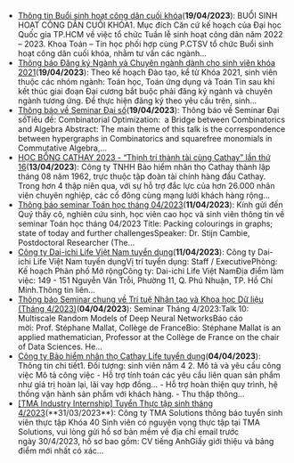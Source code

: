  - [Thông tin Buổi sinh hoạt công dân cuối khóa](https://math.hcmus.edu.vn//tin-tức/745-shcdck_k2019)(**19/04/2023**): BUỔI SINH HOẠT CÔNG DÂN CUỐI KHÓA1. Mục đích  Căn cứ kế hoạch của Đại học Quốc gia TP.HCM về việc tổ chức Tuần lễ sinh hoạt công dân năm 2022 – 2023. Khoa Toán – Tin học phối hợp cùng P.CTSV tổ chức Buổi sinh hoạt công dân cuối khóa, nhằm tư vấn các ngành...
 - [Thông báo Đăng ký Ngành và Chuyên ngành dành cho sinh viên khóa 2021](https://math.hcmus.edu.vn//tin-tức/tin-giáo-vụ/747-thông-báo-đăng-ký-ngành-và-chuyên-ngành-dành-cho-sinh-viên-khóa-2021)(**19/04/2023**): Theo kế hoạch Đào tạo, kể từ Khóa 2021, sinh viên thuộc các nhóm ngành: Toán học, Toán ứng dụng và Toán Tin sau khi kết thúc giai đoạn Đại cương bắt buộc phải đăng ký ngành và chuyên ngành tương ứng.  Để thực hiện đăng ký theo yêu cầu trên, sinh...
 - [Thông báo về Seminar Đại số](https://math.hcmus.edu.vn//tin-tức/746-seminar-đại-số)(**19/04/2023**): Thông báo về Seminar Đại sốTiêu đề: Combinatorial Optimization:  a Bridge between Combinatorics and Algebra  Abstract: The main theme of this talk is the correspondence between hypergraphs in Combinatorics and squarefree monomials in Commutative Algebra,...
 - [HỌC BỔNG CATHAY 2023 - “Thịnh trí thành tài cùng Cathay” lần thứ 16](https://math.hcmus.edu.vn//tin-tức/tin-học-bổng-việc-làm/744-cathay_hocbong16)(**13/04/2023**): Công ty TNHH Bảo hiểm nhân thọ Cathay thành lập tháng 08 năm 1962, trực thuộc tập đoàn tài chính hàng đầu Cathay. Trong hơn 4 thập niên qua, với sự hỗ trợ đắc lực của hơn 26.000 nhân viên chuyên nghiệp, các cổ đông cùng mạng lưới khách hàng rộng...
 - [Thông báo seminar Toán học tháng 04/2023](https://math.hcmus.edu.vn//tin-tức/tin-nghiên-cứu/742-seminar_april2023)(**11/04/2023**): Kính gửi đến Quý thầy cô, nghiên cứu sinh, học viên cao học và sinh viên thông tin về seminar Toán học tháng 04/2023  Title: Packing colourings in graphs; state of today and further challengesSpeaker: Dr. Stijn Cambie, Postdoctoral Researcher (The...
 - [Công ty Dai-ichi Life Việt Nam tuyển dụng](https://math.hcmus.edu.vn//tin-tức/tin-học-bổng-việc-làm/743-dai-ichi-life_tuyendung)(**11/04/2023**): Công ty Dai-ichi Life Việt Nam tuyển dụngVị trí tuyển dụng: Staff / ExecutivePhòng: Kế hoạch Phân phố Mở rộngCông ty: Dai-ichi Life Việt NamĐịa điểm làm việc: 149 - 151 Nguyễn Văn Trỗi, Phường 11, Q. Phú Nhuận, TP. Hồ Chí Minh.Thông tin liên...
 - [Thông báo Seminar chung về Trí tuệ Nhân tạo và Khoa học Dữ liệu (Tháng 4/2023)](https://math.hcmus.edu.vn//tin-tức/tin-nghiên-cứu/608-seminar-chung-ai-data-science)(**04/04/2023**): Seminar Tháng 4/2023:Talk 10: Multiscale Random Models of Deep Neural NetworksBáo cáo mời: Prof. Stéphane Mallat, Collège de FranceBio: Stéphane Mallat is an applied mathematician, Professor at the Collège de France on the chair of Data Sciences. He...
 - [Công ty Bảo hiểm nhân thọ Cathay Life tuyển dụng](https://math.hcmus.edu.vn//tin-tức/tin-học-bổng-việc-làm/741-cathaylife_tuyển-dụng)(**04/04/2023**): Thông tin chi tiết1. Đối tượng: sinh viên năm 4  2. Mô tả và yêu cầu công việc Mô tả công việc - Hỗ trợ tính toán các yêu cầu liên quan sản phẩm như giá trị hoàn lại, lãi vay hợp đồng… - Hỗ trợ hoàn thiện quy trình, hệ thống vận hành sản phẩm với khách hàng. - Thu thập thông...
 - [[TMA Industry Internship] Tuyển Thực tập sinh tháng 4/2023](https://math.hcmus.edu.vn//tin-tức/tin-học-bổng-việc-làm/740-tma_internship042023_)(**31/03/2023**): Công ty TMA Solutions thông báo tuyển sinh viên thực tập Khóa 40  Sinh viên có nguyện vọng thực tập tại TMA Solutions, vui lòng gửi hồ sơ bản mềm về địa chỉ email trước ngày 30/4/2023, hồ sơ bao gồm: CV tiếng AnhGiấy giới thiệu và bảng điểm mới nhất có xác...
